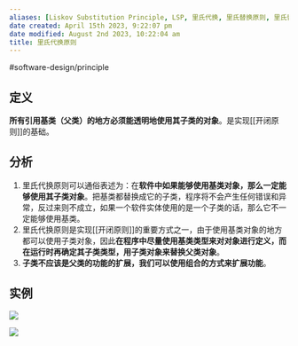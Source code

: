 ```yaml
---
aliases: [Liskov Substitution Principle, LSP, 里氏代换, 里氏替换原则, 里氏替换]
date created: April 15th 2023, 9:22:07 pm
date modified: August 2nd 2023, 10:22:04 am
title: 里氏代换原则
---
```

#software-design/principle

## 定义

**所有引用基类（父类）的地方必须能透明地使用其子类的对象**。是实现[[开闭原则]]的基础。

## 分析

1.  里氏代换原则可以通俗表述为：在**软件中如果能够使用基类对象，那么一定能够使用其子类对象**。把基类都替换成它的子类，程序将不会产生任何错误和异常，反过来则不成立，如果一个软件实体使用的是一个子类的话，那么它不一定能够使用基类。
2. 里氏代换原则是实现[[开闭原则]]的重要方式之一，由于使用基类对象的地方都可以使用子类对象，因此**在程序中尽量使用基类类型来对对象进行定义，而在运行时再确定其子类类型，用子类对象来替换父类对象**。
3.  **子类不应该是父类的功能的扩展，我们可以使用组合的方式来扩展功能**。

## 实例

![](https://spricoder.oss-cn-shanghai.aliyuncs.com/2021-Software-System-Design/img/lec01/8.png)

![](https://spricoder.oss-cn-shanghai.aliyuncs.com/2021-Software-System-Design/img/lec01/9.png)